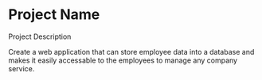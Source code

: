 # Project Name
Project Description

Create a web application that can store employee data into a database and makes it easily accessable to the employees to manage any company service. 
